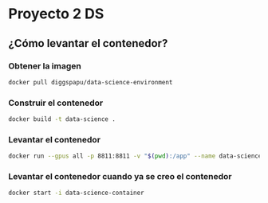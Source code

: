 # Proyecto 2 DS

## ¿Cómo levantar el contenedor?

### Obtener la imagen

```bash
docker pull diggspapu/data-science-environment
```

### Construir el contenedor

```bash
docker build -t data-science .
```

### Levantar el contenedor

```bash
docker run --gpus all -p 8811:8811 -v "$(pwd):/app" --name data-science-container -d data-science
```

### Levantar el contenedor cuando ya se creo el contenedor

```bash
docker start -i data-science-container
```

